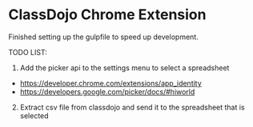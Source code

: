 # ClassDojo Chrome Extension

Finished setting up the gulpfile  to speed up development.

TODO LIST:
1. Add the picker api to the settings menu to select a spreadsheet
- https://developer.chrome.com/extensions/app_identity
- https://developers.google.com/picker/docs/#hiworld

2. Extract csv file from classdojo and send it to the spreadsheet that is selected
